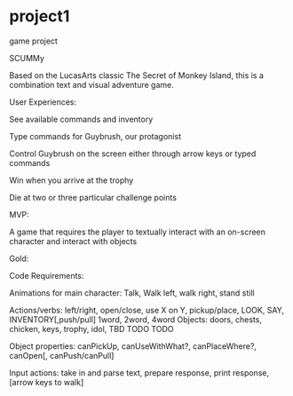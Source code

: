 # project1
game project

SCUMMy

Based on the LucasArts classic The Secret of Monkey Island, this is a combination text and visual adventure game.

User Experiences:

See available commands and inventory

Type commands for Guybrush, our protagonist

Control Guybrush on the screen either through arrow keys or typed commands

Win when you arrive at the trophy

Die at two or three particular challenge points



MVP: 

A game that requires the player to textually interact with an on-screen character and interact with objects

Gold: 


Code Requirements:

Animations for main character: Talk, Walk left, walk right, stand still

Actions/verbs: left/right, open/close, use X on Y, pickup/place, LOOK, SAY, INVENTORY[,push/pull]
        1word, 2word, 4word
Objects: doors, chests, chicken, keys, trophy, idol, TBD TODO TODO

Object properties: canPickUp, canUseWithWhat?, canPlaceWhere?, canOpen[, canPush/canPull]

Input actions: take in and parse text, prepare response, print response, [arrow keys to walk]

